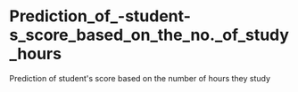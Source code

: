 # Prediction_of_-student-s_score_based_on_the_no._of_study_hours
Prediction of student's score based on the number of hours they study
